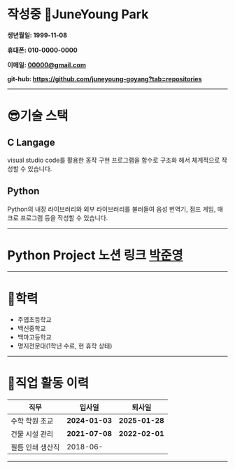 # 작성중 🎇JuneYoung Park

**생년월일: 1999-11-08** 

**휴대폰: 010-0000-0000** 

**이메일: 00000@gmail.com**

**git-hub: https://github.com/juneyoung-goyang?tab=repositories**

---

# 😎기술 스택

## C Langage

visual studio code를 활용한 동작 구현 프로그램을 함수로 구조화 해서 체계적으로 작성할  수 있습니다.

## Python

Python의 내장 라이브러리와 외부 라이브러리를 불러들여 음성 번역기, 점프 게임, 매크로 프로그램 등을 작성할 수 있습니다.

---

# **Python Project 노션 링크** [박준영 ](https://www.notion.so/191ebaa8982b80b29983e7d44747bd00?pvs=21)

---

# 🏫학력

- 주엽초등학교
- 백신중학교
- 백마고등학교
- 명지전문대(1학년 수료, 현 휴학 상태)

---

# 🦝직업 활동 이력

| 직무 | 입사일 | 퇴사일 |
| --- | --- | --- |
| 수학 학원 조교 | **2024-01-03** | **2025-01-28** |
| 건물 시설 관리 | **2021-07-08** | **2022-02-01** |
| 필름 인쇄 생산직 | 2018-06- |  |

---

#
